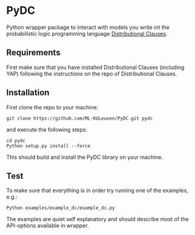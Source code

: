 # PyDC #

Python wrapper package to interact with models you write int the probabilistic logic programming language [Distributional Clauses](https://bitbucket.org/problog/dc_problog/src/master/).

## Requirements ##

First make sure that you have installed Distributional Clauses (including YAP) following the instructions on the repo of Distributional Clauses.

## Installation ##

First clone the repo to your machine:
```
git clone https://github.com/ML-KULeuven/PyDC.git pydc
```
and execute the following steps:
```
cd pydc
Python setup.py install --force
```
This should build and install the PyDC library on your machine.

## Test ##

To make sure that everything is in order try running one of the examples, e.g.:
```
Python examples/example_dc/example_dc.py
```
The examples are quiet self explanatory and should describe most of the API-options available in wrapper.
